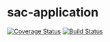 # sac-application
[![Coverage Status](https://coveralls.io/repos/github/raphacps/sac-application/badge.svg)](https://coveralls.io/github/raphacps/sac-application) [![Build Status](https://travis-ci.org/raphacps/sac-application.svg?branch=master)](https://travis-ci.org/raphacps/eventsourcing-postgres)